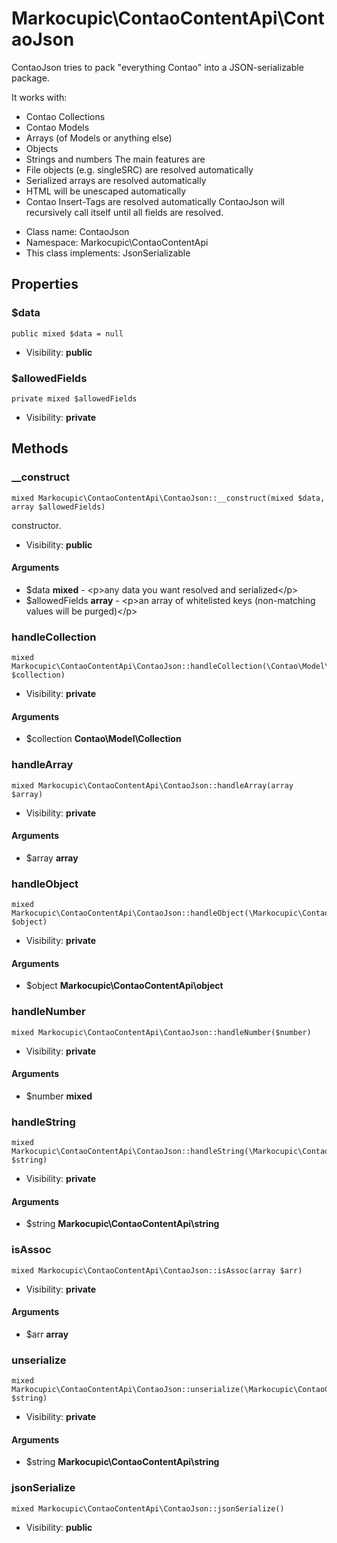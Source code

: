 Markocupic\ContaoContentApi\ContaoJson
===============

ContaoJson tries to pack &quot;everything Contao&quot; into a JSON-serializable package.

It works with:
 - Contao Collections
 - Contao Models
 - Arrays (of Models or anything else)
 - Objects
 - Strings and numbers
The main features are
 - File objects (e.g. singleSRC) are resolved automatically
 - Serialized arrays are resolved automatically
 - HTML will be unescaped automatically
 - Contao Insert-Tags are resolved automatically
ContaoJson will recursively call itself until all fields are resolved.


* Class name: ContaoJson
* Namespace: Markocupic\ContaoContentApi
* This class implements: JsonSerializable




Properties
----------


### $data

    public mixed $data = null





* Visibility: **public**


### $allowedFields

    private mixed $allowedFields





* Visibility: **private**


Methods
-------


### __construct

    mixed Markocupic\ContaoContentApi\ContaoJson::__construct(mixed $data, array $allowedFields)

constructor.



* Visibility: **public**


#### Arguments
* $data **mixed** - &lt;p&gt;any data you want resolved and serialized&lt;/p&gt;
* $allowedFields **array** - &lt;p&gt;an array of whitelisted keys (non-matching values will be purged)&lt;/p&gt;



### handleCollection

    mixed Markocupic\ContaoContentApi\ContaoJson::handleCollection(\Contao\Model\Collection $collection)





* Visibility: **private**


#### Arguments
* $collection **Contao\Model\Collection**



### handleArray

    mixed Markocupic\ContaoContentApi\ContaoJson::handleArray(array $array)





* Visibility: **private**


#### Arguments
* $array **array**



### handleObject

    mixed Markocupic\ContaoContentApi\ContaoJson::handleObject(\Markocupic\ContaoContentApi\object $object)





* Visibility: **private**


#### Arguments
* $object **Markocupic\ContaoContentApi\object**



### handleNumber

    mixed Markocupic\ContaoContentApi\ContaoJson::handleNumber($number)





* Visibility: **private**


#### Arguments
* $number **mixed**



### handleString

    mixed Markocupic\ContaoContentApi\ContaoJson::handleString(\Markocupic\ContaoContentApi\string $string)





* Visibility: **private**


#### Arguments
* $string **Markocupic\ContaoContentApi\string**



### isAssoc

    mixed Markocupic\ContaoContentApi\ContaoJson::isAssoc(array $arr)





* Visibility: **private**


#### Arguments
* $arr **array**



### unserialize

    mixed Markocupic\ContaoContentApi\ContaoJson::unserialize(\Markocupic\ContaoContentApi\string $string)





* Visibility: **private**


#### Arguments
* $string **Markocupic\ContaoContentApi\string**



### jsonSerialize

    mixed Markocupic\ContaoContentApi\ContaoJson::jsonSerialize()





* Visibility: **public**



